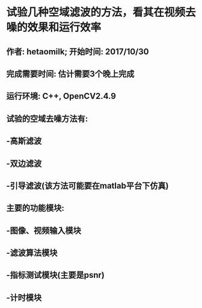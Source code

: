 # 试验几种空域滤波的方法，看其在视频去噪的效果和运行效率
## 作者: hetaomilk;	开始时间: 2017/10/30
## 完成需要时间: 估计需要3个晚上完成
## 运行环境: C++, OpenCV2.4.9
## 试验的空域去噪方法有:
## -高斯滤波
## -双边滤波
## -引导滤波(该方法可能要在matlab平台下仿真)

## 主要的功能模块:
## -图像、视频输入模块
## -滤波算法模块
## -指标测试模块(主要是psnr)
## -计时模块












